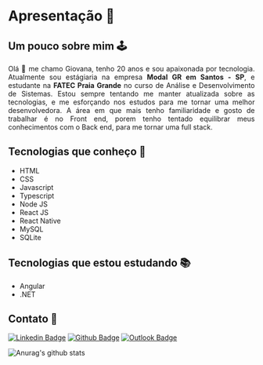 <h1>Apresentação 🎯</h1>

<h2>Um pouco sobre mim 🕹</h2>
<p style="text-align: justify">Olá 👋 me chamo Giovana, tenho 20 anos e sou apaixonada por tecnologia. Atualmente sou estágiaria na empresa <b>Modal GR em Santos - SP</b>, 
e estudante na <b> FATEC Praia Grande</b> no curso de Análise e Desenvolvimento de Sistemas.
Estou sempre tentando me manter atualizada sobre as tecnologias, e me esforçando nos estudos para me tornar uma melhor desenvolvedora.
A área em que mais tenho familiaridade e gosto de trabalhar é no Front end, porem tenho tentado equilibrar meus conhecimentos com o Back end, para me tornar uma full stack.</p>

<h2>Tecnologias que conheço 📖</h2>
<ul>
  <li>HTML</li>
  <li>CSS</li>
  <li>Javascript</li>
  <li>Typescript</li>
  <li>Node JS</li>
  <li>React JS</li>
  <li>React Native</li>
  <li>MySQL</li>
  <li>SQLite</li>
</ul>

<h2>Tecnologias que estou estudando 📚</h2>
<ul>
  <li>Angular</li>
  <li>.NET</li>
</ul>

<h2>Contato 📩</h2>

[![Linkedin Badge](https://img.shields.io/badge/-giovananapoli-blue?style=flatstyle=flat-square&logo=Linkedin&logoColor=white&link=https://www.linkedin.com/in/giovana-aparecida-napoli-da-silva/)](https://www.linkedin.com/in/giovana-aparecida-napoli-da-silva/) [![Github Badge](https://img.shields.io/badge/-giovananapoli-000?style=flat-square&logo=Github&logoColor=white&link=https://github.com/GiovanaNapoli)](https://github.com/GiovanaNapoli) [![Outlook Badge](https://img.shields.io/badge/-outlook-0078d4?style=flat-square&logo=microsoft-outlook&logoColor=white&link=mailto:giovana.ap.napoli@outlook.com)](mailto:giovana.ap.napoli@outlook.com)


![Anurag's github stats](https://github-readme-stats.vercel.app/api?username=GiovanaNapoli&show_icons=true&theme=radical)
